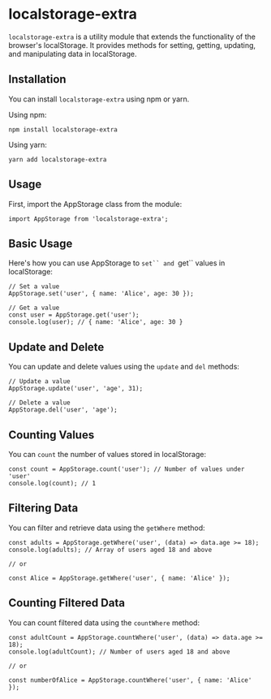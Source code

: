 # localstorage-extra

`localstorage-extra` is a utility module that extends the functionality of the browser's localStorage. It provides methods for setting, getting, updating, and manipulating data in localStorage.

## Installation

You can install `localstorage-extra` using npm or yarn.

Using npm:

```
npm install localstorage-extra
```

Using yarn:

```
yarn add localstorage-extra
```

## Usage

First, import the AppStorage class from the module:

```
import AppStorage from 'localstorage-extra';

```

## Basic Usage

Here's how you can use AppStorage to ` set`` and  `get`` values in localStorage:

```
// Set a value
AppStorage.set('user', { name: 'Alice', age: 30 });

// Get a value
const user = AppStorage.get('user');
console.log(user); // { name: 'Alice', age: 30 }

```

## Update and Delete

You can update and delete values using the `update` and `del` methods:

```
// Update a value
AppStorage.update('user', 'age', 31);

// Delete a value
AppStorage.del('user', 'age');

```

## Counting Values

You can `count` the number of values stored in localStorage:

```
const count = AppStorage.count('user'); // Number of values under 'user'
console.log(count); // 1
```

## Filtering Data

You can filter and retrieve data using the `getWhere` method:

```
const adults = AppStorage.getWhere('user', (data) => data.age >= 18);
console.log(adults); // Array of users aged 18 and above

// or

const Alice = AppStorage.getWhere('user', { name: 'Alice' });

```

## Counting Filtered Data

You can count filtered data using the `countWhere` method:

```
const adultCount = AppStorage.countWhere('user', (data) => data.age >= 18);
console.log(adultCount); // Number of users aged 18 and above

// or

const numberOfAlice = AppStorage.countWhere('user', { name: 'Alice' });

```
